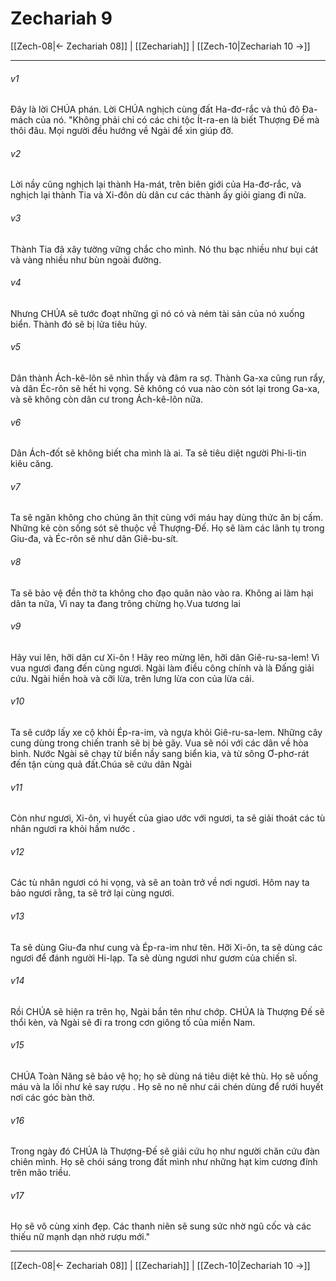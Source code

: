 # Zechariah 9

[[Zech-08|← Zechariah 08]] | [[Zechariah]] | [[Zech-10|Zechariah 10 →]]
***



###### v1 
Đây là lời CHÚA phán. Lời CHÚA nghịch cùng đất Ha-đơ-rắc và thủ đô Đa-mách của nó. "Không phải chỉ có các chi tộc Ít-ra-en là biết Thượng Đế mà thôi đâu. Mọi người đều hướng về Ngài để xin giúp đỡ. 

###### v2 
Lời nầy cũng nghịch lại thành Ha-mát, trên biên giới của Ha-đơ-rắc, và nghịch lại thành Tia và Xi-đôn dù dân cư các thành ấy giỏi giang đi nữa. 

###### v3 
Thành Tia đã xây tường vững chắc cho mình. Nó thu bạc nhiều như bụi cát và vàng nhiều như bùn ngoài đường. 

###### v4 
Nhưng CHÚA sẽ tước đoạt những gì nó có và ném tài sản của nó xuống biển. Thành đó sẽ bị lửa tiêu hủy. 

###### v5 
Dân thành Ách-kê-lôn sẽ nhìn thấy và đâm ra sợ. Thành Ga-xa cũng run rẩy, và dân Éc-rôn sẽ hết hi vọng. Sẽ không có vua nào còn sót lại trong Ga-xa, và sẽ không còn dân cư trong Ách-kê-lôn nữa. 

###### v6 
Dân Ách-đốt sẽ không biết cha mình là ai. Ta sẽ tiêu diệt người Phi-li-tin kiêu căng. 

###### v7 
Ta sẽ ngăn không cho chúng ăn thịt cùng với máu hay dùng thức ăn bị cấm. Những kẻ còn sống sót sẽ thuộc về Thượng-Đế. Họ sẽ làm các lãnh tụ trong Giu-đa, và Éc-rôn sẽ như dân Giê-bu-sít. 

###### v8 
Ta sẽ bảo vệ đền thờ ta không cho đạo quân nào vào ra. Không ai làm hại dân ta nữa, Vì nay ta đang trông chừng họ.Vua tương lai 

###### v9 
Hãy vui lên, hỡi dân cư Xi-ôn ! Hãy reo mừng lên, hỡi dân Giê-ru-sa-lem! Vì vua ngươi đang đến cùng ngươi. Ngài làm điều công chính và là Đấng giải cứu. Ngài hiền hoà và cỡi lừa, trên lưng lừa con của lừa cái. 

###### v10 
Ta sẽ cướp lấy xe cộ khỏi Ép-ra-im, và ngựa khỏi Giê-ru-sa-lem. Những cây cung dùng trong chiến tranh sẽ bị bẻ gãy. Vua sẽ nói với các dân về hòa bình. Nước Ngài sẽ chạy từ biển nầy sang biển kia, và từ sông Ơ-phơ-rát đến tận cùng quả đất.Chúa sẽ cứu dân Ngài 

###### v11 
Còn như ngươi, Xi-ôn, vì huyết của giao ước với ngươi, ta sẽ giải thoát các tù nhân ngươi ra khỏi hầm nước . 

###### v12 
Các tù nhân ngươi có hi vọng, và sẽ an toàn trở về nơi ngươi. Hôm nay ta bảo ngươi rằng, ta sẽ trở lại cùng ngươi. 

###### v13 
Ta sẽ dùng Giu-đa như cung và Ép-ra-im như tên. Hỡi Xi-ôn, ta sẽ dùng các ngươi để đánh người Hi-lạp. Ta sẽ dùng ngươi như gươm của chiến sĩ. 

###### v14 
Rồi CHÚA sẽ hiện ra trên họ, Ngài bắn tên như chớp. CHÚA là Thượng Đế sẽ thổi kèn, và Ngài sẽ đi ra trong cơn giông tố của miền Nam. 

###### v15 
CHÚA Toàn Năng sẽ bảo vệ họ; họ sẽ dùng ná tiêu diệt kẻ thù. Họ sẽ uống máu và la lối như kẻ say rượu . Họ sẽ no nê như cái chén dùng để rưới huyết nơi các góc bàn thờ. 

###### v16 
Trong ngày đó CHÚA là Thượng-Đế sẽ giải cứu họ như người chăn cứu đàn chiên mình. Họ sẽ chói sáng trong đất mình như những hạt kim cương đính trên mão triều. 

###### v17 
Họ sẽ vô cùng xinh đẹp. Các thanh niên sẽ sung sức nhờ ngũ cốc và các thiếu nữ mạnh dạn nhờ rượu mới."

***
[[Zech-08|← Zechariah 08]] | [[Zechariah]] | [[Zech-10|Zechariah 10 →]]
